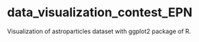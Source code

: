 # data_visualization_contest_EPN
Visualization of astroparticles dataset with ggplot2 package of R.
